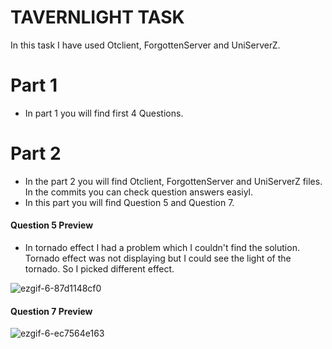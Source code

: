 # TAVERNLIGHT TASK

In this task I have used Otclient, ForgottenServer and UniServerZ.

# Part 1

- In part 1 you will find first 4 Questions.

# Part 2

- In the part 2 you will find Otclient, ForgottenServer and UniServerZ files. In the commits you can check question answers easiyl.
- In this part you will find Question 5 and Question 7.

#### Question 5 Preview
- In tornado effect I had a problem which I couldn't find the solution. Tornado effect was not displaying but I could see the light of the tornado. So I picked different effect.


![ezgif-6-87d1148cf0](https://github.com/Hakansen4/Task/assets/62704352/78d5a71d-774c-47b0-bedd-05db09028a0f)

#### Question 7 Preview
![ezgif-6-ec7564e163](https://github.com/Hakansen4/Task/assets/62704352/770c92fe-ccf4-4f3a-892d-4baa2ec3a14a)
